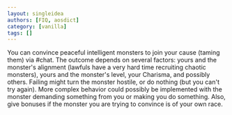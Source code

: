 ```yaml
---
layout: singleidea
authors: [FIQ, aosdict]
category: [vanilla]
tags: []
---
```

You can convince peaceful intelligent monsters to join your cause (taming them) via #chat. The outcome depends on several factors: yours and the monster's alignment (lawfuls have a very hard time recruiting chaotic monsters), yours and the monster's level, your Charisma, and possibly others. Failing might turn the monster hostile, or do nothing (but you can't try again). More complex behavior could possibly be implemented with the monster demanding something from you or making you do something. Also, give bonuses if the monster you are trying to convince is of your own race.
